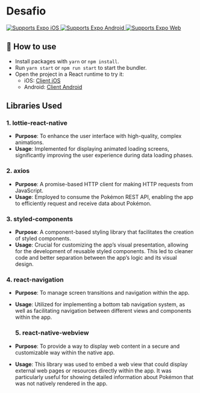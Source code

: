 # Desafio

<p>
  <!-- iOS -->
  <a href="https://itunes.apple.com/app/apple-store/id982107779">
    <img alt="Supports Expo iOS" longdesc="Supports Expo iOS" src="https://img.shields.io/badge/iOS-4630EB.svg?style=flat-square&logo=APPLE&labelColor=999999&logoColor=fff" />
  </a>
  <!-- Android -->
  <a href="https://play.google.com/store/apps/details?id=host.exp.exponent&referrer=blankexample">
    <img alt="Supports Expo Android" longdesc="Supports Expo Android" src="https://img.shields.io/badge/Android-4630EB.svg?style=flat-square&logo=ANDROID&labelColor=A4C639&logoColor=fff" />
  </a>
  <!-- Web -->
  <a href="https://docs.expo.dev/workflow/web/">
    <img alt="Supports Expo Web" longdesc="Supports Expo Web" src="https://img.shields.io/badge/web-4630EB.svg?style=flat-square&logo=GOOGLE-CHROME&labelColor=4285F4&logoColor=fff" />
  </a>
</p>

## 🚀 How to use

- Install packages with `yarn` or `npm install`.
- Run `yarn start` or `npm run start` to start the bundler.
- Open the project in a React runtime to try it:
  - iOS: [Client iOS](https://itunes.apple.com/app/apple-store/id982107779)
  - Android: [Client Android](https://play.google.com/store/apps/details?id=host.exp.exponent&referrer=blankexample)

## Libraries Used

### 1. **lottie-react-native**
- **Purpose**: To enhance the user interface with high-quality, complex animations.
- **Usage**: Implemented for displaying animated loading screens, significantly improving the user experience during data loading phases.

### 2. **axios**
- **Purpose**: A promise-based HTTP client for making HTTP requests from JavaScript.
- **Usage**: Employed to consume the Pokémon REST API, enabling the app to efficiently request and receive data about Pokémon.

### 3. **styled-components**
- **Purpose**: A component-based styling library that facilitates the creation of styled components.
- **Usage**: Crucial for customizing the app’s visual presentation, allowing for the development of reusable styled components. This led to cleaner code and better separation between the app’s logic and its visual design.

### 4. **react-navigation**
- **Purpose**: To manage screen transitions and navigation within the app.
- **Usage**: Utilized for implementing a bottom tab navigation system, as well as facilitating navigation between different views and components within the app.

  ### 5. **react-native-webview**
- **Purpose**: To provide a way to display web content in a secure and customizable way within the native app.
- **Usage**: This library was used to embed a web view that could display external web pages or resources directly within the app. It was particularly useful for showing detailed information about Pokémon that was not natively rendered in the app.
